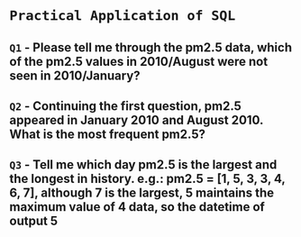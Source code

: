 # `Practical Application of SQL`
## `Q1` - Please tell me through the pm2.5 data, which of the pm2.5 values ​​in 2010/August were not seen in 2010/January?

## `Q2` - Continuing the first question, pm2.5 appeared in January 2010 and August 2010. What is the most frequent pm2.5?

## `Q3` - Tell me which day pm2.5 is the largest and the longest in history. e.g.: pm2.5 = [1, 5, 3, 3, 4, 6, 7], although 7 is the largest, 5 maintains the maximum value of 4 data, so the datetime of output 5
